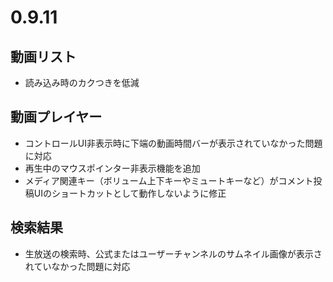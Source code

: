 ﻿# 0.9.11

## 動画リスト

* 読み込み時のカクつきを低減

## 動画プレイヤー

* コントロールUI非表示時に下端の動画時間バーが表示されていなかった問題に対応
* 再生中のマウスポインター非表示機能を追加
* メディア関連キー（ボリューム上下キーやミュートキーなど）がコメント投稿UIのショートカットとして動作しないように修正

## 検索結果

* 生放送の検索時、公式またはユーザーチャンネルのサムネイル画像が表示されていなかった問題に対応

 